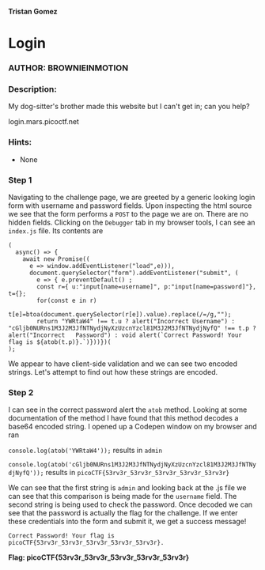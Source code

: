 **Tristan Gomez**

# Login

### AUTHOR: BROWNIEINMOTION

### Description:

My dog-sitter's brother made this website but I can't get in; can you help?

login.mars.picoctf.net

### Hints:
  * None

### Step 1

Navigating to the challenge page, we are greeted by a generic looking login form with username and password fields. Upon inspecting the html source we see that the form performs a `POST` to the page we are on. There are no hidden fields. Clicking on the `Debugger` tab in my browser tools, I can see an `index.js` file. Its contents are 

```
(
  async() => {
    await new Promise((
      e => window.addEventListener("load",e))),
      document.querySelector("form").addEventListener("submit", ( 
        e => { e.preventDefault() ; 
        const r={ u:"input[name=username]", p:"input[name=password]"}, t={};
        for(const e in r)
          t[e]=btoa(document.querySelector(r[e]).value).replace(/=/g,"");
        return "YWRtaW4" !== t.u ? alert("Incorrect Username") : "cGljb0NURns1M3J2M3JfNTNydjNyXzUzcnYzcl81M3J2M3JfNTNydjNyfQ" !== t.p ? alert("Incorrect   Password") : void alert(`Correct Password! Your flag is ${atob(t.p)}.`)}))})(
);
```

We appear to have client-side validation and we can see two encoded strings. Let's attempt to find out how these strings are encoded.

### Step 2

I can see in the correct password alert the `atob` method. Looking at some documentation of the method I have found that this method decodes a base64 encoded string. I opened up a Codepen window on my browser and ran


`console.log(atob('YWRtaW4'));` results in `admin`

`console.log(atob('cGljb0NURns1M3J2M3JfNTNydjNyXzUzcnYzcl81M3J2M3JfNTNydjNyfQ'));` results in `picoCTF{53rv3r_53rv3r_53rv3r_53rv3r_53rv3r}`

We can see that the first string is `admin` and looking back at the .js file we can see that this comparison is being made for the `username` field. The second string is being used to check the password. Once decoded we can see that the password is actually the flag for the challenge. If we enter these credentials into the form and submit it, we get a success message!

```
Correct Password! Your flag is
picoCTF{53rv3r_53rv3r_53rv3r_53rv3r_53rv3r}.
```

**Flag: picoCTF{53rv3r_53rv3r_53rv3r_53rv3r_53rv3r}**
